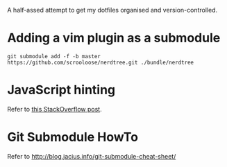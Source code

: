 A half-assed attempt to get my dotfiles organised and version-controlled.

# Adding a vim plugin as a submodule

    git submodule add -f -b master https://github.com/scrooloose/nerdtree.git ./bundle/nerdtree

# JavaScript hinting

Refer to [this StackOverflow post](http://stackoverflow.com/questions/473478/vim-jslint).

# Git Submodule HowTo

Refer to <http://blog.jacius.info/git-submodule-cheat-sheet/>
